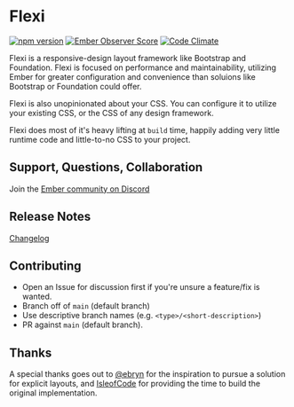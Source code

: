 # Flexi

[![npm version](https://badge.fury.io/js/flexi.svg)](http://badge.fury.io/js/flexi)
[![Ember Observer Score](http://emberobserver.com/badges/flexi.svg)](http://emberobserver.com/addons/flexi)
[![Code Climate](https://codeclimate.com/github/html-next/flexi/badges/gpa.svg)](https://codeclimate.com/github/html-next/flexi)

Flexi is a responsive-design layout framework like Bootstrap and Foundation. Flexi is focused on performance and maintainability, utilizing Ember for greater configuration and convenience than soluions like Bootstrap or Foundation
could offer.

Flexi is also unopinionated about your CSS. You can configure it to utilize your existing CSS, or the CSS of any design
framework.

Flexi does most of it's heavy lifting at `build` time, happily adding very little runtime code and little-to-no CSS to your project.

## Support, Questions, Collaboration

Join the [Ember community on Discord](https://discord.gg/zT3asNS)

## Release Notes

[Changelog](./CHANGELOG.md)

## Contributing

 - Open an Issue for discussion first if you're unsure a feature/fix is wanted.
 - Branch off of `main` (default branch)
 - Use descriptive branch names (e.g. `<type>/<short-description>`)
 - PR against `main` (default branch).

## Thanks

A special thanks goes out to [@ebryn](https://github.com/ebryn) for the
inspiration to pursue a solution for explicit layouts, and [IsleofCode](https://isleofcode.com)
for providing the time to build the original implementation.
